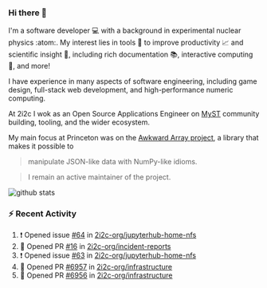 ### Hi there 👋 

I'm a software developer 💻 with a background in experimental nuclear physics :atom:. My interest lies in tools :wrench: to improve productivity :chart_with_upwards_trend: and scientific insight :telescope:, including rich documentation 📚, interactive computing 🧮, and more! 

I have experience in many aspects of software engineering, including game design, full-stack web development, and high-performance numeric computing. 

At 2i2c I wok as an Open Source Applications Engineer on [MyST](https://github.com/jupyter-book/mystmd) community building, tooling, and the wider ecosystem. 

My main focus at Princeton was on the [Awkward Array project](awkward-array.org/), a library that makes it possible to 
> manipulate JSON-like data with NumPy-like idioms.

> I remain an active maintainer of the project. 

![github stats](https://github-readme-stats.vercel.app/api?username=agoose77&show_icons=true&hide_rank=true&hide_title=true&bg_color=30,e76445,904e95&text_color=efe3ec&icon_color=efe3ec)
<!--
**agoose77/agoose77** is a ✨ _special_ ✨ repository because its `README.md` (this file) appears on your GitHub profile.

Here are some ideas to get you started:

- 🔭 I’m currently working on ...
- 🌱 I’m currently learning ...
- 👯 I’m looking to collaborate on ...
- 🤔 I’m looking for help with ...
- 💬 Ask me about ...
- 📫 How to reach me: ...
- 😄 Pronouns: ...
- ⚡ Fun fact: ...
-->

### :zap: Recent Activity

<!--START_SECTION:activity-->
1. ❗ Opened issue [#64](https://github.com/2i2c-org/jupyterhub-home-nfs/issues/64) in [2i2c-org/jupyterhub-home-nfs](https://github.com/2i2c-org/jupyterhub-home-nfs)
2. 💪 Opened PR [#16](undefined) in [2i2c-org/incident-reports](https://github.com/2i2c-org/incident-reports)
3. ❗ Opened issue [#63](https://github.com/2i2c-org/jupyterhub-home-nfs/issues/63) in [2i2c-org/jupyterhub-home-nfs](https://github.com/2i2c-org/jupyterhub-home-nfs)
4. 💪 Opened PR [#6957](undefined) in [2i2c-org/infrastructure](https://github.com/2i2c-org/infrastructure)
5. 💪 Opened PR [#6956](undefined) in [2i2c-org/infrastructure](https://github.com/2i2c-org/infrastructure)
<!--END_SECTION:activity-->
